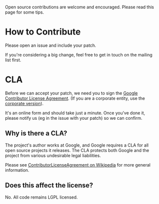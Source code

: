 Open source contributions are welcome and encouraged.  Please read this page for some tips.

# How to Contribute #

Please open an issue and include your patch.

If you're considering a big change, feel free to get in touch on the mailing list first.

# CLA #

Before we can accept your patch, we need you to sign the [Google Contributor License Agreement](http://code.google.com/legal/individual-cla-v1.0.html).  (If you are a corporate entity, use the [corporate version](http://code.google.com/legal/corporate-cla-v1.0.html)).

It's an online form and should take just a minute.  Once you've done it, please notify us (eg in the issue with your patch) so we can confirm.

## Why is there a CLA? ##

The project's author works at Google, and Google requires a CLA for all open source projects it releases.  The CLA protects both Google and the project from various undesirable legal liabilities.

Please see [ContributorLicenseAgreement on Wikipedia](http://en.wikipedia.org/wiki/Contributor_License_Agreement) for more general information.

## Does this affect the license? ##

No.  All code remains LGPL licensed.